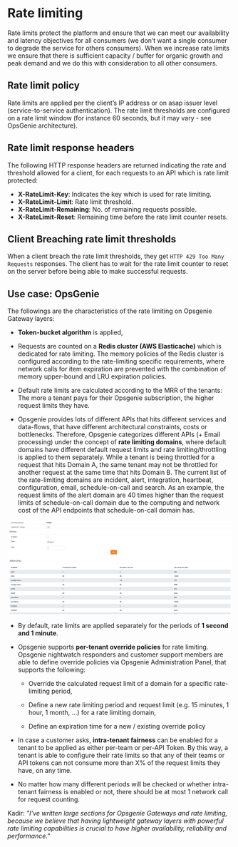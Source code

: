 # Rate limiting

Rate limits protect the platform and ensure that we can meet our availability and latency objectives for all consumers (we don’t want a single consumer to degrade the service for others consumers). When we increase rate limits we ensure that there is sufficient capacity / buffer for organic growth and peak demand and we do this with consideration to all other consumers.

## Rate limit policy

Rate limits are applied per the client’s IP address or on asap issuer level (service-to-service authentication). The rate limit thresholds are configured on a rate limit window (for instance 60 seconds, but it may vary - see OpsGenie architecture).

## Rate limit response headers

The following HTTP response headers are returned indicating the rate and threshold allowed for a client, for each requests to an API which is rate limit protected:

- **X-RateLimit-Key**: Indicates the key which is used for rate limiting.
- **X-RateLimit-Limit**: Rate limit threshold.
- **X-RateLimit-Remaining**: No. of remaining requests possible.
- **X-RateLimit-Reset**: Remaining time before the rate limit counter resets.

## Client Breaching rate limit thresholds

When a client breach the rate limit thresholds, they get `HTTP 429 Too Many Requests` responses. The client has to wait for the rate limit counter to reset on the server before being able to make successful requests.

## Use case: OpsGenie

The followings are the characteristics of the rate limiting on Opsgenie Gateway layers:

- **Token-bucket algorithm** is applied,

- Requests are counted on a **Redis cluster (AWS Elasticache)** which is dedicated for rate limiting. The memory policies of the Redis cluster is configured according to the rate-limiting specific requirements, where network calls for item expiration are prevented with the combination of memory upper-bound and LRU expiration policies.

- Default rate limits are calculated according to the MRR of the tenants: The more a tenant pays for their Opsgenie subscription, the higher request limits they have.

- Opsgenie provides lots of different APIs that hits different services and data-flows, that have different architectural constraints, costs or bottlenecks. Therefore, Opsgenie categorizes different APIs (+ Email processing) under the concept of **rate limiting domains**, where default domains have different default request limits and rate limiting/throttling is applied to them separately. While a tenant is being throttled for a request that hits Domain A, the same tenant may not be throttled for another request at the same time that hits Domain B. The current list of the rate-limiting domains are incident, alert, integration, heartbeat, configuration, email, schedule-on-call and search. As an example, the request limits of the alert domain are 40 times higher than the request limits of schedule-on-call domain due to the computing and network cost of the API endpoints that schedule-on-call domain has.

![Rate limiting domains](./img/rate-limiting-domains.png)

- By default, rate limits are applied separately for the periods of **1 second and 1 minute**.

- Opsgenie supports **per-tenant override policies** for rate limiting. Opsgenie nightwatch responders and customer support members are able to define override policies via Opsgenie Administration Panel, that supports the following:

  - Override the calculated request limit of a domain for a specific rate-limiting period,

  - Define a new rate limiting period and request limit (e.g. 15 minutes, 1 hour, 1 month, …) for a rate limiting domain,

  - Define an expiration time for a new / existing override policy

- In case a customer asks, **intra-tenant fairness** can be enabled for a tenant to be applied as either per-team or per-API Token. By this way, a tenant is able to configure their rate limits so that any of their teams or API tokens can not consume more than X% of the request limits they have, on any time.

- No matter how many different periods will be checked or whether intra-tenant fairness is enabled or not, there should be at most 1 network call for request counting.

Kadir: *"I've written large sections for Opsgenie Gateways and rate limiting, because we believe that having lightweight gateway layers with powerful rate limiting capabilities is crucial to have higher availability, reliability and performance."*
